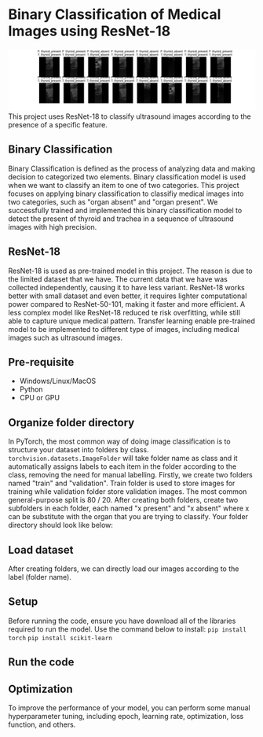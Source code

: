 # Binary Classification of Medical Images using ResNet-18
![test prediction](test_predictions.png)
This project uses ResNet-18 to classify ultrasound images according to the presence of a specific feature.

## Binary Classification
Binary Classification is defined as the process of analyzing data and making decision to categorized two elements. Binary classification model is used when we want to classify an item to one of two categories. This project focuses on applying binary classification to classifiy medical images into two categories, such as "organ absent" and "organ present". We successfully trained and implemented this binary classification model to detect the present of thyroid and trachea in a sequence of ultrasound images with high precision.

## ResNet-18
ResNet-18 is used as pre-trained model in this project. The reason is due to the limited dataset that we have. The current data that we have was collected independently, causing it to have less variant. ResNet-18 works better with small dataset and even better, it requires lighter computational power compared to ResNet-50-101, making it faster and more efficient. A less complex model like ResNet-18 reduced te risk overfitting, while still able to capture unique medical pattern. Transfer learning enable pre-trained model to be implemented to different type of images, including medical images such as ultrasound images.

## Pre-requisite
- Windows/Linux/MacOS
- Python
- CPU or GPU

## Organize folder directory 
In PyTorch, the most common way of doing image classification is to structure your dataset into folders by class. `torchvision.datasets.ImageFolder` will take folder name as class and it automatically assigns labels to each item in the folder according to the class, removing the need for manual labelling. Firstly, we create two folders named "train" and "validation". Train folder is used to store images for training while validation folder store validation images. The most common general-purpose split is 80 / 20. After creating both folders, create two subfolders in each folder, each named "x present" and "x absent" where x can be substitute with the organ that you are trying to classify. Your folder directory should look like below:

## Load dataset
After creating folders, we can directly load our images according to the label (folder name).

## Setup
Before running the code, ensure you have download all of the libraries required to run the model. Use the command below to install:
`pip install torch`
`pip install scikit-learn`

## Run the code

## Optimization
To improve the performance of your model, you can perform some manual hyperparameter tuning, including epoch, learning rate, optimization, loss function, and others.



